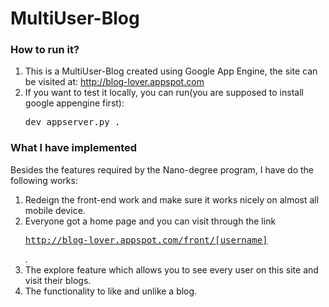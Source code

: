 # MultiUser-Blog

### How to run it?
1. This is a MultiUser-Blog created using Google App Engine, the site can be visited at: http://blog-lover.appspot.com
2. If you want to test it locally, you can run(you are supposed to install google appengine first): <pre>dev_appserver.py .</pre>
   
   
### What I have implemented
Besides the features required by the Nano-degree program, I have do the following works:

1. Redeign the front-end work and make sure it works nicely on almost all mobile device.
2. Everyone got a home page and you can visit through the link <pre>http://blog-lover.appspot.com/front/[username]</pre>.
3. The explore feature which allows you to see every user on this site and visit their blogs.
4. The functionality to like and unlike a blog.
